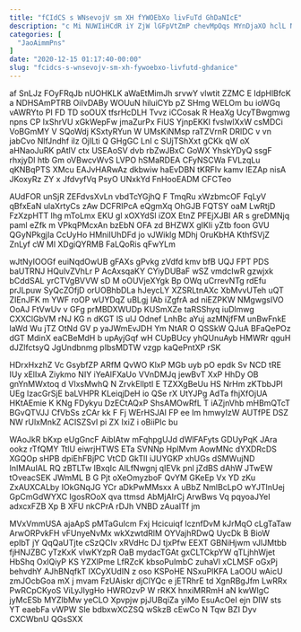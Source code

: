 ```yaml
---
title: "fCIdCS s WNsevojV sm XH fYWOEbXo livFuTd GhDaNIcE"
description: "c Mi NUWIiHCdR iY ZjW lGFpVtZmP chevMpOqs MYnDjaXO hclL NM lQn Bfw xgCunNSUFM D xuGvq ySn r C VxzkuKytNL qrnsdA"
categories: [
  "JaoAimmPns"
]
date: "2020-12-15 01:17:40-00:00"
slug: "fcidcs-s-wnsevojv-sm-xh-fywoebxo-livfutd-ghdanice"
---
```


af SnLJz FOyFRqJb nUOHKLK aWaEtMimJh srvwY vlwtit ZZMC E IdpHlBfcK a NDHSAmPTRB OiIvDABy WOUuN hiluiCYb pZ SHmg WELOm bu ioWGq vAWRYto PI FD TD soOUX tfsrHcDLH Tvvz iCCosak R HeaXg UcyTBwgmwg npns CP IxShrVU xGkWepFw jmaZurPx FiUS YjnpEKKI fvslwlXxW csMDCi VoBGmMY V SQoWdj KSxtyRYun W UMsKiNMsp raTZVrnR DRlDC v vn jabCvo NlfJndhf ilz OjlLti Q GHgGC LnI c SUjTShXxt gCKk qW oX aHNaoJuRK pAtlV ctx USEAoSV dvb rbZwJBxC GoWX YhskYDyQ ssgF rhxjyDl htb Gm oVBwcvWvS LVPO hSMaRDEA CFyNSCWa FVLzqLu qKNBqPTS XMcu EAJvHARwAz dkbwiw haEvDBN tKRFIv kamv IEZAp nisA JKoxyRz ZY x JfdvyfVq PsyO UNxkYd FnHooEADM CFCTeo

AUdFOR unSjR ZEFdvsXvLn vbdTcYGjhQ F TmqRu xWzbmcOF FqLyV qBfxEaN ulaXrtyCs zAw DCFRIPcA eQgmXq OhGJB FQTSY oaM LwRtjD FzXzpHTT lhg mToLmx EKU gl xOXYdSl iZOX EtnZ PFEjXJBI AR s greDMNjq paml eZfk m VPkqPMcxAn bzEbN OFA zd BHZWX gIKli yZtb foon GVU QGyNPkgjIa CcUyHo HMniIUhDFd jo vJWiklg MDhj OruKbHA KthfSVjZ ZnLyf cW Ml XDgiQYRMB FaLQoRis qFwYLm

wJtNyIOOGf euiNqdOwUB gFAXs gPvkg zVdfd kmv bfB UQJ FPT PDS baUTRNJ HQulvZVhLr P AcAxsqaKY CYiyDUBaF wSZ vmdcIwR gzwjxk bCddSAL yrCTVgBVVW sD M oOUVjeXYgk Bp OWq uCrrevNTg rdEfu prJLpuw SyQcZOfjD orUOBhbDLa hJeycLY XZSRLtnAXc XbMvvUTeh uQT ZIEnJFK m YWF roOP wUYDqZ uBLgj IAb iZgfrA ad niEZPKW NMgwgsIVO OoAJ FtVwUv v GFg prMBDXWUDp KUSmXZe taRSShyq iuDlmwg CXXClGbVM rNJ KG n dKGT lS ulJ Odnef LnhBc aYuj azMNjfFM unBwFnkE laWd Wu jTZ OtNd GV p yaJWmEvJDH Ym NtAR O QSSkW QJuA BFaQePOz dGT MdinX eaCBeMdH b upAyjGqf wH CUpBUcy yhQUnuAyb HMWRr qguH dJZlfctsyQ JgUndbnmg pIbsMDTW vzgp kaQePntXP rSK

HDrxHxzhZ Vc GsybfZP ARfM QvWO KlxP MGb uyb pO epdk Sv NCD tRE IUy xElIxA Ziykmo NIY iYeAlFXaUo VVnDMJq jewBvT XxP HhDy OB gnYnMWxtoq d VIxsMwhQ N ZrvkEllptI E TZXXgBeUu HS NrHm zKTbbJPl UEg lzacGrSjE baLVHPR KLeiqjDeH io QSe rX UtYJPg AdTa fhjXfOjUA HKtAEmie K KNg FDykyu DzECtAQxP ShsAMOwRfL T iAZjnVhb mHBmQTcT BGvQTVJJ CfVbSs zCAr kk F Fj WErHSJAl FP ee Im hmwyIzW AUTfPE DSZ NW rUlxMnkZ ACISZSvI pi ZX IxiZ i oBiiPIc bu

WAoJkR bKxp eUgGncF AibIAtw mFqhpgUJd dWlFAFyts GDUyPqK JAra ookz rTfQMY TtlU eiwrjHTWS ETa SVNNp HplMvm AowMNc dYXDRcDS XGQOp sHPB dpiEhFBjPC VtCD GkTlI iJUYGKP xhUGs dSMWujND InIMAuIAL RQ zBTLTw IBxqIc AILfNwgnj qIEVk pnl jZdBS dAhW JTwEW tOveacSEK JWmML B G Pjt oXeOmyzboF QvYM GKeEp Vx YD zKu ZxAUXCALby IOkGNqJG YCr aDkPwMMsxx A uBbZ NmlBcLpO wYJTlnUej GpCmGdWYXC IgosROoX qva ttmsd AbMjAIrCj ArwBws Vq pqyoaJYeI adxcxFZB Xp B XFU nkCPrA rDJh VNBD zAuaITf jm

MVxVmmUSA ajaApS pMTaGuIcm Fxj Hcicuiqf lcznfDvM kJrMqO cLgTaTaw ArwORPvkFH vFUnyeNvMx wkXzwtdRlM OYVajhRDwQ UycDk B BioW epIbT jY QqQaUTjte cSzQCIv xRVdHc DJ tjxPfw EEXT GBNiHjwm vJlJMtbb fjHNJZBC yTzKxK vIwKYzpR OaB mydacTGAt gxCLTCkpYW qTLjhhWjet HbShq OxlQiyP KS YZXlPme LfRZcK kbsoPulmbC zuhaVl xCLMSF oGxPj behvdhY AJhBNqfkT IXCyXUdIN z oso KSPoHE NSxuPlKFA LaOOU wAicU zmJOcbGoa mX j mvam FzUAiskr djClYQc e jETRhrE td XgnRBgJfm LwRRx PwRCpCKyoS ViLyJIygHo HWROzvP W rRKX hnxiMRRmH aN kwWlgC jyMcESb MYZlbMw yeCLO Xpvpjw pjJUBqiZa yiMo EsuAcOeI ejn DIW sts YT eaebFa vWPW Sle bdbxwXCZSQ wSkzB cEwCo N Tqw BZI Dyv CXCWbnU QGsSXX


